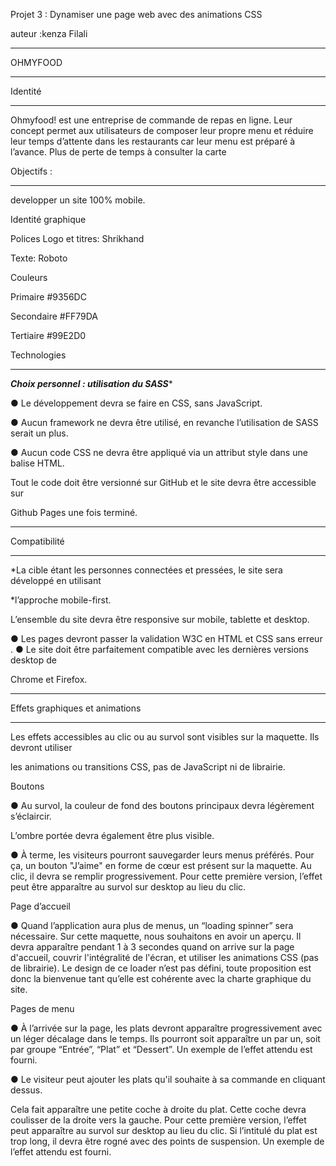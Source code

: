Projet 3 : Dynamiser une page web avec des animations CSS 

auteur :kenza Filali
*******************

OHMYFOOD
*********

Identité
*******
Ohmyfood! est une entreprise de commande de repas en ligne. Leur  concept permet aux
utilisateurs de composer leur propre menu et réduire leur temps d’attente dans les
restaurants car leur menu est préparé à l’avance. Plus de perte de temps à consulter la carte

Objectifs :
***********
 developper un site 100% mobile.
 
Identité graphique

Polices
Logo et titres: Shrikhand

Texte: Roboto

Couleurs

Primaire #9356DC

 Secondaire  #FF79DA
 
Tertiaire #99E2D0

Technologies
*************
*****Choix personnel : utilisation du SASS******

● Le développement devra se faire en CSS, sans JavaScript.


● Aucun framework ne devra être utilisé, en revanche l’utilisation de SASS serait un
plus.


● Aucun code CSS ne devra être appliqué via un attribut style dans une balise HTML.

Tout le code doit être versionné sur GitHub et le site devra être accessible sur

Github Pages une fois terminé.
*************
Compatibilité

*************

*La cible étant les personnes connectées et pressées, le site sera développé en utilisant

*l’approche mobile-first.

L’ensemble du site devra être responsive sur mobile, tablette et desktop.

● Les pages devront passer la validation W3C en HTML et CSS sans erreur
.
● Le site doit être parfaitement compatible avec les dernières versions desktop de

Chrome et Firefox.

************
Effets graphiques et animations
************************

Les effets accessibles au clic ou au survol sont visibles sur la maquette. Ils devront utiliser

les animations ou transitions CSS, pas de JavaScript ni de librairie.

Boutons

● Au survol, la couleur de fond des boutons principaux devra légèrement s’éclaircir.

L’ombre portée devra également être plus visible.

● À terme, les visiteurs pourront sauvegarder leurs menus préférés. Pour ça, un
bouton "J’aime" en forme de cœur est présent sur la maquette. Au clic, il devra se
remplir progressivement. Pour cette première version, l’effet peut être apparaître au
survol sur desktop au lieu du clic.

Page d’accueil

● Quand l’application aura plus de menus, un “loading spinner” sera nécessaire. Sur
cette maquette, nous souhaitons en avoir un aperçu. Il devra apparaître pendant 1 à
3 secondes quand on arrive sur la page d'accueil, couvrir l'intégralité de l'écran, et
utiliser les animations CSS (pas de librairie). Le design de ce loader n’est pas défini,
toute proposition est donc la bienvenue tant qu’elle est cohérente avec la charte
graphique du site.

Pages de menu

● À l’arrivée sur la page, les plats devront apparaître progressivement avec un léger
décalage dans le temps. Ils pourront soit apparaître un par un, soit par groupe
“Entrée”, “Plat” et “Dessert”. Un exemple de l’effet attendu est fourni.

● Le visiteur peut ajouter les plats qu'il souhaite à sa commande en cliquant dessus.

Cela fait apparaître une petite coche à droite du plat. Cette coche devra coulisser de
la droite vers la gauche. Pour cette première version, l’effet peut apparaître au survol
sur desktop au lieu du clic. Si l’intitulé du plat est trop long, il devra être rogné avec
des points de suspension. Un exemple de l’effet attendu est fourni.
